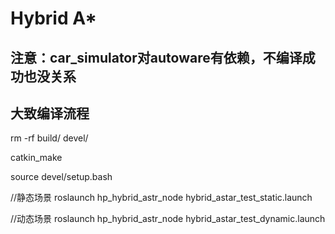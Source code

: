 # Hybrid A*
## 注意：car_simulator对autoware有依赖，不编译成功也没关系

## 大致编译流程
rm -rf build/ devel/

catkin_make

source devel/setup.bash

//静态场景
roslaunch hp_hybrid_astr_node hybrid_astar_test_static.launch

//动态场景
roslaunch hp_hybrid_astr_node hybrid_astar_test_dynamic.launch

